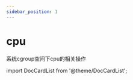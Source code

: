 ```yaml
---
sidebar_position: 1
---
```


# cpu
系统cgroup空间下cpu的相关操作

import DocCardList from '@theme/DocCardList';

<DocCardList />